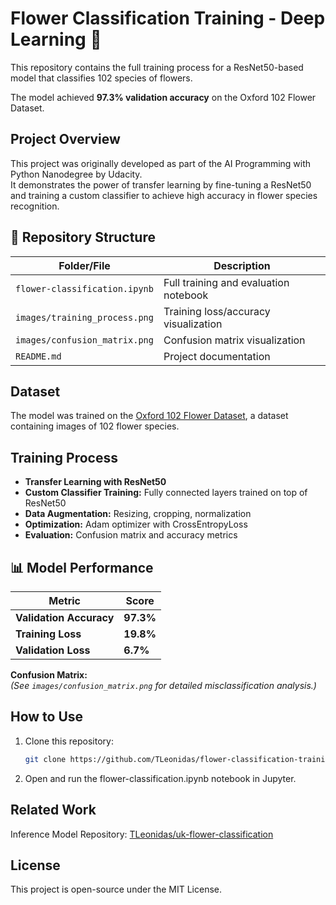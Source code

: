 # Flower Classification Training - Deep Learning 🌸

This repository contains the full training process for a ResNet50-based model that classifies 102 species of flowers.

The model achieved **97.3% validation accuracy** on the Oxford 102 Flower Dataset.

## Project Overview
This project was originally developed as part of the AI Programming with Python Nanodegree by Udacity.  
It demonstrates the power of transfer learning by fine-tuning a ResNet50 and training a custom classifier to achieve high accuracy in flower species recognition.

## 📂 Repository Structure
| Folder/File               | Description |
|---------------------------|-------------|
| `flower-classification.ipynb` | Full training and evaluation notebook |
| `images/training_process.png` | Training loss/accuracy visualization |
| `images/confusion_matrix.png` | Confusion matrix visualization |
| `README.md`               | Project documentation |

## Dataset
The model was trained on the [Oxford 102 Flower Dataset](https://www.robots.ox.ac.uk/~vgg/data/flowers/102/index.html), a dataset containing images of 102 flower species.

## Training Process
- **Transfer Learning with ResNet50**
- **Custom Classifier Training:** Fully connected layers trained on top of ResNet50
- **Data Augmentation:** Resizing, cropping, normalization
- **Optimization:** Adam optimizer with CrossEntropyLoss
- **Evaluation:** Confusion matrix and accuracy metrics

## 📊 Model Performance
| Metric | Score |
|--------|------|
| **Validation Accuracy** | **97.3%** |
| **Training Loss** | **19.8%** |
| **Validation Loss** | **6.7%** |

**Confusion Matrix:**  
*(See `images/confusion_matrix.png` for detailed misclassification analysis.)*

## How to Use
1. Clone this repository:
   ```bash
   git clone https://github.com/TLeonidas/flower-classification-training.git

2. Open and run the flower-classification.ipynb notebook in Jupyter.

## Related Work
Inference Model Repository: [TLeonidas/uk-flower-classification](https://github.com/TLeonidas/uk-flower-classification)

## License
This project is open-source under the MIT License.
